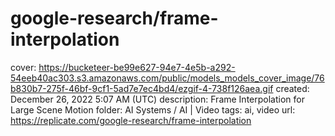 # google-research/frame-interpolation

cover: https://bucketeer-be99e627-94e7-4e5b-a292-54eeb40ac303.s3.amazonaws.com/public/models_models_cover_image/76b830b7-275f-46bf-9cf1-5ad7e7ec4bd4/ezgif-4-738f126aea.gif
created: December 26, 2022 5:07 AM (UTC)
description: Frame Interpolation for Large Scene Motion
folder: AI Systems / AI | Video
tags: ai, video
url: https://replicate.com/google-research/frame-interpolation
